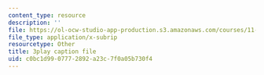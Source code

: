 ```yaml
---
content_type: resource
description: ''
file: https://ol-ocw-studio-app-production.s3.amazonaws.com/courses/11-384-malaysia-sustainable-cities-practicum-spring-2018/c0bc1d9907772892a23c7f0a05b730f4_DUKQ2SogFf8.srt
file_type: application/x-subrip
resourcetype: Other
title: 3play caption file
uid: c0bc1d99-0777-2892-a23c-7f0a05b730f4
---
```

